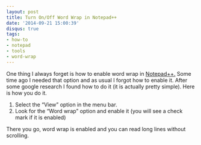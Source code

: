 ```yaml
---
layout: post
title: Turn On/Off Word Wrap in Notepad++
date: '2014-09-21 15:00:39'
disqus: true
tags:
- how-to
- notepad
- tools
- word-wrap
---
```



One thing I always forget is how to enable word wrap in [Notepad++.](http://notepad-plus-plus.org/ "Notepad++ Homepage") Some time ago I needed that option and as usual I forgot how to enable it. After some google research I found how to do it (it is actually pretty simple). Here is how you do it.

1. Select the “View” option in the menu bar.
2. Look for the “Word wrap” option and enable it (you will see a check mark if it is enabled)

There you go, word wrap is enabled and you can read long lines without scrolling.
